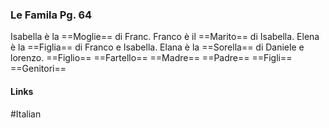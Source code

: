 
### Le Famila Pg. 64
Isabella è la ==Moglie== di Franc.
Franco è il ==Marito== di Isabella.
Elena è la ==Figlia== di Franco e Isabella.
Elana è la ==Sorella== di Daniele e lorenzo.
==Figlio==
==Fartello==
==Madre==
==Padre==
==Figli==
==Genitori==

#### Links
#Italian
